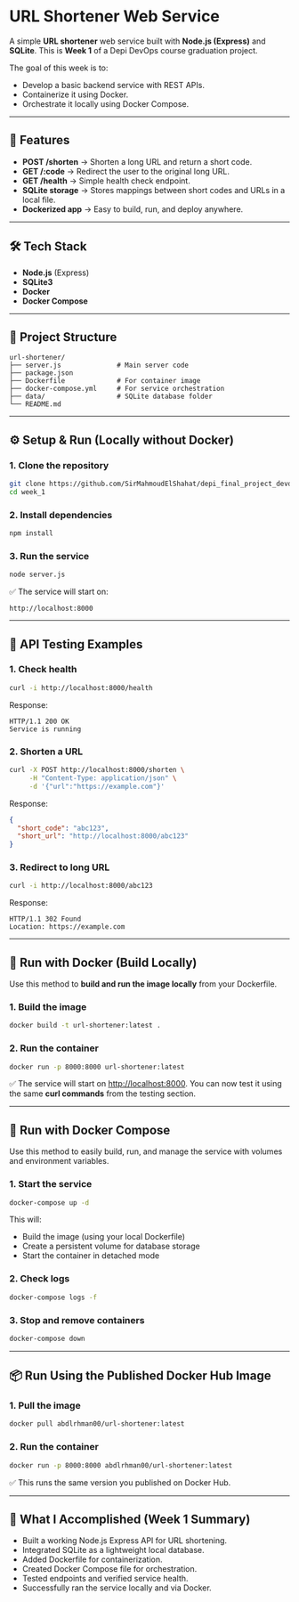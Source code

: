 # URL Shortener Web Service

A simple **URL shortener** web service built with **Node.js (Express)** and **SQLite**.
This is **Week 1** of a Depi DevOps course graduation project.

The goal of this week is to:

* Develop a basic backend service with REST APIs.
* Containerize it using Docker.
* Orchestrate it locally using Docker Compose.

---

## 🚀 Features

* **POST /shorten** → Shorten a long URL and return a short code.
* **GET /:code** → Redirect the user to the original long URL.
* **GET /health** → Simple health check endpoint.
* **SQLite storage** → Stores mappings between short codes and URLs in a local file.
* **Dockerized app** → Easy to build, run, and deploy anywhere.

---

## 🛠️ Tech Stack

* **Node.js** (Express)
* **SQLite3**
* **Docker**
* **Docker Compose**

---

## 📂 Project Structure

```
url-shortener/
├── server.js              # Main server code
├── package.json
├── Dockerfile             # For container image
├── docker-compose.yml     # For service orchestration
├── data/                  # SQLite database folder
└── README.md
```

---

## ⚙️ Setup & Run (Locally without Docker)

### 1. Clone the repository

```bash
git clone https://github.com/SirMahmoudElShahat/depi_final_project_devops.git
cd week_1
```

### 2. Install dependencies

```bash
npm install
```

### 3. Run the service

```bash
node server.js
```

✅ The service will start on:

```
http://localhost:8000
```

---

## 🧪 API Testing Examples

### 1. Check health

```bash
curl -i http://localhost:8000/health
```

Response:

```
HTTP/1.1 200 OK
Service is running
```

### 2. Shorten a URL

```bash
curl -X POST http://localhost:8000/shorten \
     -H "Content-Type: application/json" \
     -d '{"url":"https://example.com"}'
```

Response:

```json
{
  "short_code": "abc123",
  "short_url": "http://localhost:8000/abc123"
}
```

### 3. Redirect to long URL

```bash
curl -i http://localhost:8000/abc123
```

Response:

```
HTTP/1.1 302 Found
Location: https://example.com
```

---

## 🐳 Run with Docker (Build Locally)

Use this method to **build and run the image locally** from your Dockerfile.

### 1. Build the image

```bash
docker build -t url-shortener:latest .
```

### 2. Run the container

```bash
docker run -p 8000:8000 url-shortener:latest
```

✅ The service will start on [http://localhost:8000](http://localhost:8000).
You can now test it using the same **curl commands** from the testing section.

---

## 🧩 Run with Docker Compose

Use this method to easily build, run, and manage the service with volumes and environment variables.

### 1. Start the service

```bash
docker-compose up -d
```

This will:

* Build the image (using your local Dockerfile)
* Create a persistent volume for database storage
* Start the container in detached mode

### 2. Check logs

```bash
docker-compose logs -f
```

### 3. Stop and remove containers

```bash
docker-compose down
```

---

## 📦 Run Using the Published Docker Hub Image

### 1. Pull the image

```bash
docker pull abdlrhman00/url-shortener:latest
```

### 2. Run the container

```bash
docker run -p 8000:8000 abdlrhman00/url-shortener:latest
```

✅ This runs the same version you published on Docker Hub.

---

## 🧠 What I Accomplished (Week 1 Summary)

* Built a working Node.js Express API for URL shortening.
* Integrated SQLite as a lightweight local database.
* Added Dockerfile for containerization.
* Created Docker Compose file for orchestration.
* Tested endpoints and verified service health.
* Successfully ran the service locally and via Docker.
